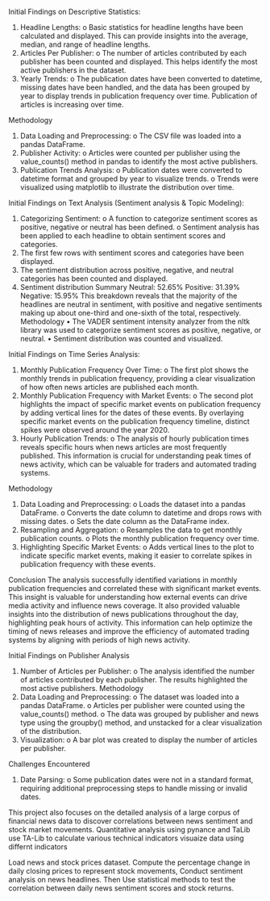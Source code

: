 Initial Findings on Descriptive Statistics:
1.	Headline Lengths:
o	Basic statistics for headline lengths have been calculated and displayed. This can provide insights into the average, median, and range of headline lengths.
2.	Articles Per Publisher:
o	The number of articles contributed by each publisher has been counted and displayed. This helps identify the most active publishers in the dataset.
3.	Yearly Trends:
o	The publication dates have been converted to datetime, missing dates have been handled, and the data has been grouped by year to display trends in publication frequency over time. Publication of articles is increasing over time. 

Methodology
1.	Data Loading and Preprocessing:
o	The CSV file was loaded into a pandas DataFrame.
2.	Publisher Activity:
o	Articles were counted per publisher using the value_counts() method in pandas to identify the most active publishers.
3.	Publication Trends Analysis:
o	Publication dates were converted to datetime format and grouped by year to visualize trends.
o	Trends were visualized using matplotlib to illustrate the distribution over time.

Initial Findings on Text Analysis (Sentiment analysis & Topic Modeling):
1.	Categorizing Sentiment:
o	A function to categorize sentiment scores as positive, negative or neutral has been defined.
o	Sentiment analysis has been applied to each headline to obtain sentiment scores and categories.
2.	The first few rows with sentiment scores and categories have been displayed.
3.	The sentiment distribution across positive, negative, and neutral categories has been counted and displayed.
4.	Sentiment distribution Summary
Neutral: 52.65%
Positive: 31.39%
Negative: 15.95%
This breakdown reveals that the majority of the headlines are neutral in sentiment, with positive and negative sentiments making up about one-third and one-sixth of the total, respectively.
Methodology
• The VADER sentiment intensity analyzer from the nltk library was used to categorize sentiment scores as positive, negative, or neutral.
• Sentiment distribution was counted and visualized.

Initial Findings on Time Series Analysis:
1.	Monthly Publication Frequency Over Time:
o	The first plot shows the monthly trends in publication frequency, providing a clear visualization of how often news articles are published each month.
2.	Monthly Publication Frequency with Market Events:
o	The second plot highlights the impact of specific market events on publication frequency by adding vertical lines for the dates of these events. By overlaying specific market events on the publication frequency timeline, distinct spikes were observed around the year 2020.
3.	Hourly Publication Trends:
o	The analysis of hourly publication times reveals specific hours when news articles are most frequently published. This information is crucial for understanding peak times of news activity, which can be valuable for traders and automated trading systems.

Methodology
1.	Data Loading and Preprocessing:
o	Loads the dataset into a pandas DataFrame.
o	Converts the date column to datetime and drops rows with missing dates.
o	Sets the date column as the DataFrame index.
2.	Resampling and Aggregation:
o	Resamples the data to get monthly publication counts.
o	Plots the monthly publication frequency over time.
3.	Highlighting Specific Market Events:
o	Adds vertical lines to the plot to indicate specific market events, making it easier to correlate spikes in publication frequency with these events.

Conclusion
The analysis successfully identified variations in monthly publication frequencies and correlated these with significant market events. This insight is valuable for understanding how external events can drive media activity and influence news coverage.
It also provided valuable insights into the distribution of news publications throughout the day, highlighting peak hours of activity. This information can help optimize the timing of news releases and improve the efficiency of automated trading systems by aligning with periods of high news activity.

Initial Findings on Publisher Analysis
1.	Number of Articles per Publisher:
o	The analysis identified the number of articles contributed by each publisher. The results highlighted the most active publishers.
Methodology
1.	Data Loading and Preprocessing:
o	The dataset was loaded into a pandas DataFrame.
o	Articles per publisher were counted using the value_counts() method.
o	The data was grouped by publisher and news type using the groupby() method, and unstacked for a clear visualization of the distribution.
2.	Visualization:
o	A bar plot was created to display the number of articles per publisher.

Challenges Encountered
1.	Date Parsing:
o	Some publication dates were not in a standard format, requiring additional preprocessing steps to handle missing or invalid dates.

This project also focuses on the detailed analysis of a large corpus of financial news data to discover correlations between news sentiment and stock market movements. 
Quantitative analysis using pynance and TaLib
use TA-Lib to calculate various technical indicators
visuaize data using differnt indicators

Load news and stock prices dataset. Compute the percentage change in daily closing prices to represent stock movements, Conduct sentiment analysis on news headlines. Then Use statistical methods to test the correlation between daily news sentiment scores and stock returns.
